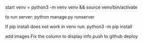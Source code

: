 start venv = python3 -m venv venv && source venv/bin/activate

to run server: python manage.py runserver

If pip install does not work in venv run: python3 -m pip install <dependency>

add images
Fix the column to display info
push to github
deploy

